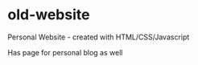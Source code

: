 # old-website
Personal Website - created with HTML/CSS/Javascript

Has page for personal blog as well
